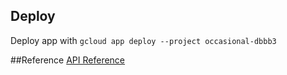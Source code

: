 ## Deploy
Deploy app with `gcloud app deploy --project occasional-dbbb3`

##Reference
[API Reference](https://cloud.google.com/appengine/docs/python/refdocs/google.appengine.api.images)
